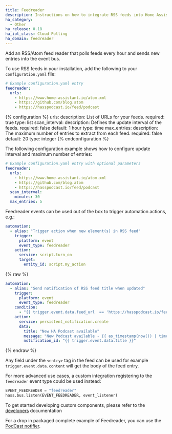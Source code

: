```yaml
---
title: Feedreader
description: Instructions on how to integrate RSS feeds into Home Assistant.
ha_category:
  - Other
ha_release: 0.18
ha_iot_class: Cloud Polling
ha_domain: feedreader
---
```


Add an RSS/Atom feed reader that polls feeds every hour and sends new entries into the event bus.

To use RSS feeds in your installation, add the following to your `configuration.yaml` file:

```yaml
# Example configuration.yaml entry
feedreader:
  urls:
    - https://www.home-assistant.io/atom.xml
    - https://github.com/blog.atom
    - https://hasspodcast.io/feed/podcast
```

{% configuration %}
  urls:
    description: List of URLs for your feeds.
    required: true
    type: list
  scan_interval:
    description: Defines the update interval of the feeds.
    required: false
    default: 1 hour
    type: time
  max_entries:
    description: The maximum number of entries to extract from each feed.
    required: false
    default: 20
    type: integer
{% endconfiguration %}

The following configuration example shows how to configure update interval and maximum number of entries:

```yaml
# Example configuration.yaml entry with optional parameters
feedreader:
  urls:
    - https://www.home-assistant.io/atom.xml
    - https://github.com/blog.atom
    - https://hasspodcast.io/feed/podcast
  scan_interval:
    minutes: 30
  max_entries: 5
```

Feedreader events can be used out of the box to trigger automation actions, e.g.:

```yaml
automation:
  - alias: "Trigger action when new element(s) in RSS feed"
    trigger:
      platform: event
      event_type: feedreader
    action:
      service: script.turn_on
      target:
        entity_id: script.my_action
```

{% raw %}

```yaml
automation:
  - alias: "Send notification of RSS feed title when updated"
    trigger:
      platform: event
      event_type: feedreader
    condition:
      - "{{ trigger.event.data.feed_url  == 'https://hasspodcast.io/feed/podcast' }}"
    action:
      service: persistent_notification.create
      data:
        title: "New HA Podcast available"
        message: "New Podcast available - {{ as_timestamp(now()) | timestamp_custom('%I:%M:%S %p %d%b%Y', true) }}"
        notification_id: "{{ trigger.event.data.title }}"
```

{% endraw %}

Any field under the `<entry>` tag in the feed can be used for example `trigger.event.data.content` will get the body of the feed entry.

For more advanced use cases, a custom integration registering to the `feedreader` event type could be used instead:

```python
EVENT_FEEDREADER = "feedreader"
hass.bus.listen(EVENT_FEEDREADER, event_listener)
```

To get started developing custom components, please refer to the [developers](/developers) documentation

For a drop in packaged complete example of Feedreader, you can use the [PodCast notifier](https://github.com/CCOSTAN/Home-AssistantConfig/blob/master/config/packages/hasspodcast.yaml).
